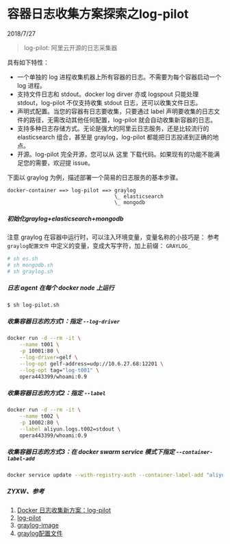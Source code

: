# 容器日志收集方案探索之log-pilot
2018/7/27

> log-pilot: 阿里云开源的日志采集器

具有如下特性：

* 一个单独的 log 进程收集机器上所有容器的日志。不需要为每个容器启动一个 log 进程。
* 支持文件日志和 stdout。docker log dirver 亦或 logspout 只能处理 stdout，log-pilot 不仅支持收集 stdout 日志，还可以收集文件日志。
* 声明式配置。当您的容器有日志要收集，只要通过 label 声明要收集的日志文件的路径，无需改动其他任何配置，log-pilot 就会自动收集新容器的日志。
* 支持多种日志存储方式。无论是强大的阿里云日志服务，还是比较流行的 elasticsearch 组合，甚至是 graylog，log-pilot 都能把日志投递到正确的地点。
* 开源。log-pilot 完全开源，您可以从 这里 下载代码。如果现有的功能不能满足您的需要，欢迎提 issue。


下面以 graylog 为例，描述部署一个简易的日志服务的基本步骤。
```
docker-container ==> log-pilot ==> graylog
                                   \_ elasticsearch
                                   \_ mongodb
```

##### 初始化graylog+elasticsearch+mongodb
注意 graylog 在容器中运行时，可以注入环境变量，变量名称的小技巧是：
参考 `graylog配置文件` 中定义的变量，变成大写字符，加上前缀： `GRAYLOG_`

```bash
# sh es.sh
# sh mongodb.sh
# sh graylog.sh

```

##### 日志 agent 在每个 docker node 上运行
```bash
$ sh log-pilot.sh

```


##### 收集容器日志的方式1：指定 `--log-driver`
```bash
docker run -d --rm -it \
    --name t001 \
    -p 10001:80 \
    --log-driver=gelf \
    --log-opt gelf-address=udp://10.6.27.68:12201 \
    --log-opt tag="log-t001" \
    opera443399/whoami:0.9

```

##### 收集容器日志的方式2：指定 `--label`
```bash
docker run -d --rm -it \
    --name t002 \
    -p 10002:80 \
    --label aliyun.logs.t002=stdout \
    opera443399/whoami:0.9

```


##### 收集容器日志的方式3：在 docker swarm service 模式下指定 `--container-label-add`
```bash
docker service update --with-registry-auth --container-label-add "aliyun.logs.t003=stdout" t003

```



##### ZYXW、参考
1. [Docker 日志收集新方案：log-pilot](https://help.aliyun.com/document_detail/50441.html)
2. [log-pilot](https://github.com/AliyunContainerService/log-pilot)
3. [graylog-image](https://hub.docker.com/r/graylog/graylog/)
3. [graylog配置文件](https://github.com/Graylog2/graylog-docker/blob/2.4/config/graylog.conf)
